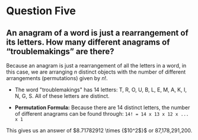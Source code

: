 # Question Five
## An anagram of a word is just a rearrangement of its letters. How many different anagrams of “troublemakings” are there?

Because an anagram is just a rearrangement of all the letters in a word, in this case, we are arranging *n* distinct objects with the number of different arrangements (permutations) given by *n*!.

- The word "troublemakings" has 14 letters: T, R, O, U, B, L, E, M, A, K, I, N, G, S. All of these letters are distinct.

- **Permutation Formula:** Because there are 14 distinct letters, the number of different anagrams can be found through:
``` 14! = 14 x 13 x 12 x ... x 1 ```

This gives us an answer of $8.71782912 \times {$10^2$}$ or 87,178,291,200.
